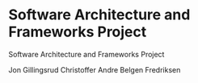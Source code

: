 # Software Architecture and Frameworks Project
Software Architecture and Frameworks Project

Jon Gillingsrud
Christoffer Andre Belgen Fredriksen
